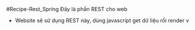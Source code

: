 #Recipe-Rest_Spring
Đây là phần REST cho web
- Website sẽ sử dụng REST này, dùng javascript get dữ liệu rồi render v
